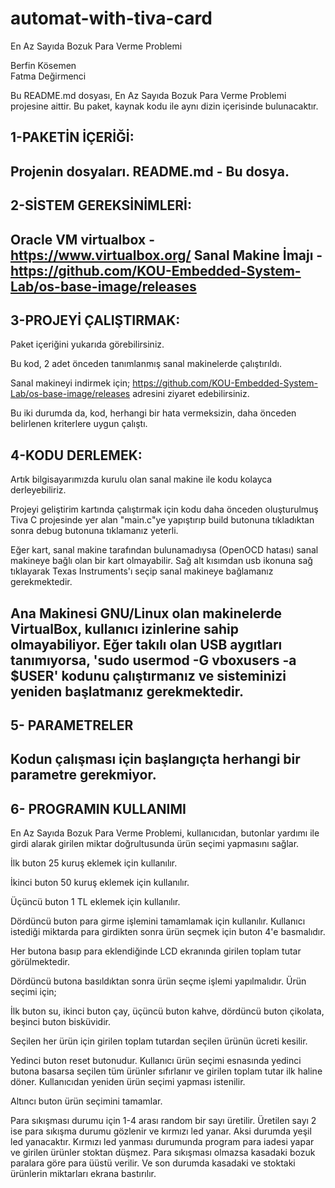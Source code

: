 # automat-with-tiva-card

    
En Az Sayıda Bozuk Para Verme Problemi

Berfin Kösemen	
Fatma Değirmenci

Bu README.md dosyası, En Az Sayıda Bozuk Para Verme Problemi projesine aittir.
Bu paket, kaynak kodu ile aynı dizin içerisinde bulunacaktır.


1-PAKETİN İÇERİĞİ:
----------
Projenin dosyaları.
README.md - Bu dosya.
----------


2-SİSTEM GEREKSİNİMLERİ:
-------------------
Oracle VM virtualbox - https://www.virtualbox.org/
Sanal Makine İmajı   - https://github.com/KOU-Embedded-System-Lab/os-base-image/releases
-------------------


3-PROJEYİ ÇALIŞTIRMAK:
-------------------
Paket içeriğini yukarıda görebilirsiniz.

Bu kod, 2 adet önceden tanımlanmış sanal makinelerde çalıştırıldı.

Sanal makineyi indirmek için;
https://github.com/KOU-Embedded-System-Lab/os-base-image/releases
adresini ziyaret edebilirsiniz.

Bu iki durumda da, kod, herhangi bir hata vermeksizin, daha önceden
belirlenen kriterlere uygun çalıştı.


4-KODU DERLEMEK:
------------------
Artık bilgisayarımızda kurulu olan sanal makine ile kodu kolayca derleyebiliriz.

Projeyi geliştirim kartında çalıştırmak için kodu daha önceden oluşturulmuş Tiva C
projesinde yer alan "main.c"ye yapıştırıp build butonuna tıkladıktan sonra debug 
butonuna tıklamanız yeterli.

Eğer kart, sanal makine tarafından bulunamadıysa (OpenOCD hatası) sanal makineye
bağlı olan bir kart olmayabilir. Sağ alt kısımdan usb ikonuna sağ tıklayarak 
Texas Instruments'ı seçip sanal makineye bağlamanız gerekmektedir.

Ana Makinesi GNU/Linux olan makinelerde VirtualBox, kullanıcı izinlerine sahip
olmayabiliyor. Eğer takılı olan USB aygıtları tanımıyorsa, 
'sudo usermod -G vboxusers -a $USER'
kodunu çalıştırmanız ve sisteminizi yeniden başlatmanız gerekmektedir. 
------------------


5- PARAMETRELER
---------------------------
Kodun çalışması için başlangıçta herhangi bir parametre gerekmiyor.
------------------


6- PROGRAMIN KULLANIMI
-----------------------------
En Az Sayıda Bozuk Para Verme Problemi, kullanıcıdan, butonlar yardımı ile girdi alarak
girilen miktar doğrultusunda ürün seçimi yapmasını sağlar.

İlk buton 25 kuruş eklemek için kullanılır. 

İkinci buton 50 kuruş eklemek için kullanılır.

Üçüncü buton 1 TL eklemek için kullanılır. 

Dördüncü buton para girme işlemini tamamlamak için kullanılır. Kullanıcı istediği 
miktarda para girdikten sonra ürün seçmek için buton 4'e basmalıdır.

Her butona basıp para eklendiğinde LCD ekranında girilen toplam tutar görülmektedir.

Dördüncü butona basıldıktan sonra ürün seçme işlemi yapılmalıdır. Ürün seçimi için;

İlk buton su, ikinci buton çay, üçüncü buton kahve, dördüncü buton çikolata, beşinci
buton bisküvidir. 

Seçilen her ürün için girilen toplam tutardan seçilen ürünün ücreti kesilir. 

Yedinci buton reset butonudur. Kullanıcı ürün seçimi esnasında yedinci butona basarsa
seçilen tüm ürünler sıfırlanır ve girilen toplam tutar ilk haline döner. Kullanıcıdan
yeniden ürün seçimi yapması istenilir.

Altıncı buton ürün seçimini tamamlar.

Para sıkışması durumu için 1-4 arası random bir sayı üretilir. Üretilen sayı 2 ise
para sıkışma durumu gözlenir ve kırmızı led yanar. Aksi durumda yeşil led yanacaktır. 
Kırmızı led yanması durumunda program para iadesi yapar ve girilen ürünler stoktan düşmez.
Para sıkışması olmazsa kasadaki bozuk paralara göre para üüstü verilir. Ve son durumda 
kasadaki ve stoktaki ürünlerin miktarları ekrana bastırılır.
